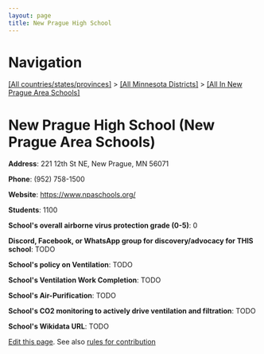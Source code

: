 ```yaml
---
layout: page
title: New Prague High School
---
```

# Navigation

[[All countries/states/provinces]](../../..) > [[All Minnesota Districts]](../..) > [[All In New Prague Area Schools]](..)

# New Prague High School (New Prague Area Schools)

**Address**: 221 12th St NE, New Prague, MN 56071

**Phone**: (952) 758-1500

**Website**: <https://www.npaschools.org/>

**Students**: 1100

**School's overall airborne virus protection grade (0-5)**: 0

**Discord, Facebook, or WhatsApp group for discovery/advocacy for THIS school**: TODO

**School's policy on Ventilation**: TODO

**School's Ventilation Work Completion**: TODO

**School's Air-Purification**: TODO

**School's CO2 monitoring to actively drive ventilation and filtration**: TODO

**School's Wikidata URL**: TODO


[Edit this page](https://github.com/ventilate-schools/MN/edit/main/./New_Prague_Area_Schools/New_Prague_High_School.md). See also [rules for contribution](../../../contribution-rules/)